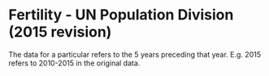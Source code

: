 # Fertility - UN Population Division (2015 revision)

The data for a particular refers to the 5 years preceding that year. E.g. 2015 refers to 2010-2015 in the original data.